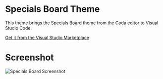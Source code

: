 # Specials Board Theme

This theme brings the Specials Board theme from the Coda editor to Visual Studio Code. 

[Get it from the Visual Studio Marketplace](https://marketplace.visualstudio.com/items?itemName=filipmares.theme-specialsboard)

# Screenshot
![Specials Board Screenshot](https://user-images.githubusercontent.com/249027/71357793-2c97f880-25ca-11ea-80c4-fc79fcf1de4a.png)
